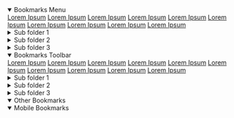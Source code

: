<!DOCTYPE html>
<html lang='en'>
<head>
	<meta charset='UTF-8'>
	<meta name='viewport' content='width=device-width, initial-scale=1.0'>
	<title>Bookmarks</title>
	<link rel='stylesheet' href='../assets/bookmarks_styles.css'>
	<link rel='icon' href='../assets/favicon.ico'>
</head>
<body>
<details open><summary>Bookmarks Menu</summary><a href='https://www.com.net.org/dummy' target='_blank'>Lorem Ipsum</a>
<a href='https://www.com.net.org/dummy' target='_blank'>Lorem Ipsum</a>
<a href='https://www.com.net.org/dummy' target='_blank'>Lorem Ipsum</a>
<a href='https://www.com.net.org/dummy' target='_blank'>Lorem Ipsum</a>
<a href='https://www.com.net.org/dummy' target='_blank'>Lorem Ipsum</a>
<a href='https://www.com.net.org/dummy' target='_blank'>Lorem Ipsum</a>
<a href='https://www.com.net.org/dummy' target='_blank'>Lorem Ipsum</a>
<a href='https://www.com.net.org/dummy' target='_blank'>Lorem Ipsum</a>
<a href='https://www.com.net.org/dummy' target='_blank'>Lorem Ipsum</a>
<a href='https://www.com.net.org/dummy' target='_blank'>Lorem Ipsum</a>
<details class='child'><summary>Sub folder 1</summary><a href='https://www.com.net.org/dummy' target='_blank'>Lorem Ipsum</a>
<a href='https://www.com.net.org/dummy' target='_blank'>Lorem Ipsum</a>
<a href='https://www.com.net.org/dummy' target='_blank'>Lorem Ipsum</a>
<a href='https://www.com.net.org/dummy' target='_blank'>Lorem Ipsum</a>
<a href='https://www.com.net.org/dummy' target='_blank'>Lorem Ipsum</a>
<a href='https://www.com.net.org/dummy' target='_blank'>Lorem Ipsum</a>
<a href='https://www.com.net.org/dummy' target='_blank'>Lorem Ipsum</a>
<a href='https://www.com.net.org/dummy' target='_blank'>Lorem Ipsum</a>
<a href='https://www.com.net.org/dummy' target='_blank'>Lorem Ipsum</a>
<a href='https://www.com.net.org/dummy' target='_blank'>Lorem Ipsum</a>
<details class='child'><summary>Sub sub folder 1</summary><a href='https://www.com.net.org/dummy' target='_blank'>Lorem Ipsum</a>
<a href='https://www.com.net.org/dummy' target='_blank'>Lorem Ipsum</a>
<a href='https://www.com.net.org/dummy' target='_blank'>Lorem Ipsum</a>
<a href='https://www.com.net.org/dummy' target='_blank'>Lorem Ipsum</a>
<a href='https://www.com.net.org/dummy' target='_blank'>Lorem Ipsum</a>
<a href='https://www.com.net.org/dummy' target='_blank'>Lorem Ipsum</a>
<a href='https://www.com.net.org/dummy' target='_blank'>Lorem Ipsum</a>
<a href='https://www.com.net.org/dummy' target='_blank'>Lorem Ipsum</a>
<a href='https://www.com.net.org/dummy' target='_blank'>Lorem Ipsum</a>
<a href='https://www.com.net.org/dummy' target='_blank'>Lorem Ipsum</a>
</details><details class='child'><summary>Sub sub folder 2</summary><a href='https://www.com.net.org/dummy' target='_blank'>Lorem Ipsum</a>
<a href='https://www.com.net.org/dummy' target='_blank'>Lorem Ipsum</a>
<a href='https://www.com.net.org/dummy' target='_blank'>Lorem Ipsum</a>
<a href='https://www.com.net.org/dummy' target='_blank'>Lorem Ipsum</a>
<a href='https://www.com.net.org/dummy' target='_blank'>Lorem Ipsum</a>
<a href='https://www.com.net.org/dummy' target='_blank'>Lorem Ipsum</a>
<a href='https://www.com.net.org/dummy' target='_blank'>Lorem Ipsum</a>
<a href='https://www.com.net.org/dummy' target='_blank'>Lorem Ipsum</a>
<a href='https://www.com.net.org/dummy' target='_blank'>Lorem Ipsum</a>
<a href='https://www.com.net.org/dummy' target='_blank'>Lorem Ipsum</a>
</details><details class='child'><summary>Sub sub folder 3</summary><a href='https://www.com.net.org/dummy' target='_blank'>Lorem Ipsum</a>
<a href='https://www.com.net.org/dummy' target='_blank'>Lorem Ipsum</a>
<a href='https://www.com.net.org/dummy' target='_blank'>Lorem Ipsum</a>
<a href='https://www.com.net.org/dummy' target='_blank'>Lorem Ipsum</a>
<a href='https://www.com.net.org/dummy' target='_blank'>Lorem Ipsum</a>
<a href='https://www.com.net.org/dummy' target='_blank'>Lorem Ipsum</a>
<a href='https://www.com.net.org/dummy' target='_blank'>Lorem Ipsum</a>
<a href='https://www.com.net.org/dummy' target='_blank'>Lorem Ipsum</a>
<a href='https://www.com.net.org/dummy' target='_blank'>Lorem Ipsum</a>
<a href='https://www.com.net.org/dummy' target='_blank'>Lorem Ipsum</a>
</details></details><details class='child'><summary>Sub folder 2</summary><a href='https://www.com.net.org/dummy' target='_blank'>Lorem Ipsum</a>
<a href='https://www.com.net.org/dummy' target='_blank'>Lorem Ipsum</a>
<a href='https://www.com.net.org/dummy' target='_blank'>Lorem Ipsum</a>
<a href='https://www.com.net.org/dummy' target='_blank'>Lorem Ipsum</a>
<a href='https://www.com.net.org/dummy' target='_blank'>Lorem Ipsum</a>
<a href='https://www.com.net.org/dummy' target='_blank'>Lorem Ipsum</a>
<a href='https://www.com.net.org/dummy' target='_blank'>Lorem Ipsum</a>
<a href='https://www.com.net.org/dummy' target='_blank'>Lorem Ipsum</a>
<a href='https://www.com.net.org/dummy' target='_blank'>Lorem Ipsum</a>
<a href='https://www.com.net.org/dummy' target='_blank'>Lorem Ipsum</a>
<details class='child'><summary>Sub sub folder 1</summary><a href='https://www.com.net.org/dummy' target='_blank'>Lorem Ipsum</a>
<a href='https://www.com.net.org/dummy' target='_blank'>Lorem Ipsum</a>
<a href='https://www.com.net.org/dummy' target='_blank'>Lorem Ipsum</a>
<a href='https://www.com.net.org/dummy' target='_blank'>Lorem Ipsum</a>
<a href='https://www.com.net.org/dummy' target='_blank'>Lorem Ipsum</a>
<a href='https://www.com.net.org/dummy' target='_blank'>Lorem Ipsum</a>
<a href='https://www.com.net.org/dummy' target='_blank'>Lorem Ipsum</a>
<a href='https://www.com.net.org/dummy' target='_blank'>Lorem Ipsum</a>
<a href='https://www.com.net.org/dummy' target='_blank'>Lorem Ipsum</a>
<a href='https://www.com.net.org/dummy' target='_blank'>Lorem Ipsum</a>
</details><details class='child'><summary>Sub sub folder 2</summary><a href='https://www.com.net.org/dummy' target='_blank'>Lorem Ipsum</a>
<a href='https://www.com.net.org/dummy' target='_blank'>Lorem Ipsum</a>
<a href='https://www.com.net.org/dummy' target='_blank'>Lorem Ipsum</a>
<a href='https://www.com.net.org/dummy' target='_blank'>Lorem Ipsum</a>
<a href='https://www.com.net.org/dummy' target='_blank'>Lorem Ipsum</a>
<a href='https://www.com.net.org/dummy' target='_blank'>Lorem Ipsum</a>
<a href='https://www.com.net.org/dummy' target='_blank'>Lorem Ipsum</a>
<a href='https://www.com.net.org/dummy' target='_blank'>Lorem Ipsum</a>
<a href='https://www.com.net.org/dummy' target='_blank'>Lorem Ipsum</a>
<a href='https://www.com.net.org/dummy' target='_blank'>Lorem Ipsum</a>
</details><details class='child'><summary>Sub sub folder 3</summary><a href='https://www.com.net.org/dummy' target='_blank'>Lorem Ipsum</a>
<a href='https://www.com.net.org/dummy' target='_blank'>Lorem Ipsum</a>
<a href='https://www.com.net.org/dummy' target='_blank'>Lorem Ipsum</a>
<a href='https://www.com.net.org/dummy' target='_blank'>Lorem Ipsum</a>
<a href='https://www.com.net.org/dummy' target='_blank'>Lorem Ipsum</a>
<a href='https://www.com.net.org/dummy' target='_blank'>Lorem Ipsum</a>
<a href='https://www.com.net.org/dummy' target='_blank'>Lorem Ipsum</a>
<a href='https://www.com.net.org/dummy' target='_blank'>Lorem Ipsum</a>
<a href='https://www.com.net.org/dummy' target='_blank'>Lorem Ipsum</a>
<a href='https://www.com.net.org/dummy' target='_blank'>Lorem Ipsum</a>
</details></details><details class='child'><summary>Sub folder 3</summary><a href='https://www.com.net.org/dummy' target='_blank'>Lorem Ipsum</a>
<a href='https://www.com.net.org/dummy' target='_blank'>Lorem Ipsum</a>
<a href='https://www.com.net.org/dummy' target='_blank'>Lorem Ipsum</a>
<a href='https://www.com.net.org/dummy' target='_blank'>Lorem Ipsum</a>
<a href='https://www.com.net.org/dummy' target='_blank'>Lorem Ipsum</a>
<a href='https://www.com.net.org/dummy' target='_blank'>Lorem Ipsum</a>
<a href='https://www.com.net.org/dummy' target='_blank'>Lorem Ipsum</a>
<a href='https://www.com.net.org/dummy' target='_blank'>Lorem Ipsum</a>
<a href='https://www.com.net.org/dummy' target='_blank'>Lorem Ipsum</a>
<a href='https://www.com.net.org/dummy' target='_blank'>Lorem Ipsum</a>
<details class='child'><summary>Sub sub folder 1</summary><a href='https://www.com.net.org/dummy' target='_blank'>Lorem Ipsum</a>
<a href='https://www.com.net.org/dummy' target='_blank'>Lorem Ipsum</a>
<a href='https://www.com.net.org/dummy' target='_blank'>Lorem Ipsum</a>
<a href='https://www.com.net.org/dummy' target='_blank'>Lorem Ipsum</a>
<a href='https://www.com.net.org/dummy' target='_blank'>Lorem Ipsum</a>
<a href='https://www.com.net.org/dummy' target='_blank'>Lorem Ipsum</a>
<a href='https://www.com.net.org/dummy' target='_blank'>Lorem Ipsum</a>
<a href='https://www.com.net.org/dummy' target='_blank'>Lorem Ipsum</a>
<a href='https://www.com.net.org/dummy' target='_blank'>Lorem Ipsum</a>
<a href='https://www.com.net.org/dummy' target='_blank'>Lorem Ipsum</a>
</details><details class='child'><summary>Sub sub folder 2</summary><a href='https://www.com.net.org/dummy' target='_blank'>Lorem Ipsum</a>
<a href='https://www.com.net.org/dummy' target='_blank'>Lorem Ipsum</a>
<a href='https://www.com.net.org/dummy' target='_blank'>Lorem Ipsum</a>
<a href='https://www.com.net.org/dummy' target='_blank'>Lorem Ipsum</a>
<a href='https://www.com.net.org/dummy' target='_blank'>Lorem Ipsum</a>
<a href='https://www.com.net.org/dummy' target='_blank'>Lorem Ipsum</a>
<a href='https://www.com.net.org/dummy' target='_blank'>Lorem Ipsum</a>
<a href='https://www.com.net.org/dummy' target='_blank'>Lorem Ipsum</a>
<a href='https://www.com.net.org/dummy' target='_blank'>Lorem Ipsum</a>
<a href='https://www.com.net.org/dummy' target='_blank'>Lorem Ipsum</a>
</details><details class='child'><summary>Sub sub folder 3</summary><a href='https://www.com.net.org/dummy' target='_blank'>Lorem Ipsum</a>
<a href='https://www.com.net.org/dummy' target='_blank'>Lorem Ipsum</a>
<a href='https://www.com.net.org/dummy' target='_blank'>Lorem Ipsum</a>
<a href='https://www.com.net.org/dummy' target='_blank'>Lorem Ipsum</a>
<a href='https://www.com.net.org/dummy' target='_blank'>Lorem Ipsum</a>
<a href='https://www.com.net.org/dummy' target='_blank'>Lorem Ipsum</a>
<a href='https://www.com.net.org/dummy' target='_blank'>Lorem Ipsum</a>
<a href='https://www.com.net.org/dummy' target='_blank'>Lorem Ipsum</a>
<a href='https://www.com.net.org/dummy' target='_blank'>Lorem Ipsum</a>
<a href='https://www.com.net.org/dummy' target='_blank'>Lorem Ipsum</a>
</details></details></details><details open><summary>Bookmarks Toolbar</summary><a href='https://www.com.net.org/dummy' target='_blank'>Lorem Ipsum</a>
<a href='https://www.com.net.org/dummy' target='_blank'>Lorem Ipsum</a>
<a href='https://www.com.net.org/dummy' target='_blank'>Lorem Ipsum</a>
<a href='https://www.com.net.org/dummy' target='_blank'>Lorem Ipsum</a>
<a href='https://www.com.net.org/dummy' target='_blank'>Lorem Ipsum</a>
<a href='https://www.com.net.org/dummy' target='_blank'>Lorem Ipsum</a>
<a href='https://www.com.net.org/dummy' target='_blank'>Lorem Ipsum</a>
<a href='https://www.com.net.org/dummy' target='_blank'>Lorem Ipsum</a>
<a href='https://www.com.net.org/dummy' target='_blank'>Lorem Ipsum</a>
<a href='https://www.com.net.org/dummy' target='_blank'>Lorem Ipsum</a>
<details class='child'><summary>Sub folder 1</summary><a href='https://www.com.net.org/dummy' target='_blank'>Lorem Ipsum</a>
<a href='https://www.com.net.org/dummy' target='_blank'>Lorem Ipsum</a>
<a href='https://www.com.net.org/dummy' target='_blank'>Lorem Ipsum</a>
<a href='https://www.com.net.org/dummy' target='_blank'>Lorem Ipsum</a>
<a href='https://www.com.net.org/dummy' target='_blank'>Lorem Ipsum</a>
<a href='https://www.com.net.org/dummy' target='_blank'>Lorem Ipsum</a>
<a href='https://www.com.net.org/dummy' target='_blank'>Lorem Ipsum</a>
<a href='https://www.com.net.org/dummy' target='_blank'>Lorem Ipsum</a>
<a href='https://www.com.net.org/dummy' target='_blank'>Lorem Ipsum</a>
<a href='https://www.com.net.org/dummy' target='_blank'>Lorem Ipsum</a>
<details class='child'><summary>Sub sub folder 1</summary><a href='https://www.com.net.org/dummy' target='_blank'>Lorem Ipsum</a>
<a href='https://www.com.net.org/dummy' target='_blank'>Lorem Ipsum</a>
<a href='https://www.com.net.org/dummy' target='_blank'>Lorem Ipsum</a>
<a href='https://www.com.net.org/dummy' target='_blank'>Lorem Ipsum</a>
<a href='https://www.com.net.org/dummy' target='_blank'>Lorem Ipsum</a>
<a href='https://www.com.net.org/dummy' target='_blank'>Lorem Ipsum</a>
<a href='https://www.com.net.org/dummy' target='_blank'>Lorem Ipsum</a>
<a href='https://www.com.net.org/dummy' target='_blank'>Lorem Ipsum</a>
<a href='https://www.com.net.org/dummy' target='_blank'>Lorem Ipsum</a>
<a href='https://www.com.net.org/dummy' target='_blank'>Lorem Ipsum</a>
</details><details class='child'><summary>Sub sub folder 2</summary><a href='https://www.com.net.org/dummy' target='_blank'>Lorem Ipsum</a>
<a href='https://www.com.net.org/dummy' target='_blank'>Lorem Ipsum</a>
<a href='https://www.com.net.org/dummy' target='_blank'>Lorem Ipsum</a>
<a href='https://www.com.net.org/dummy' target='_blank'>Lorem Ipsum</a>
<a href='https://www.com.net.org/dummy' target='_blank'>Lorem Ipsum</a>
<a href='https://www.com.net.org/dummy' target='_blank'>Lorem Ipsum</a>
<a href='https://www.com.net.org/dummy' target='_blank'>Lorem Ipsum</a>
<a href='https://www.com.net.org/dummy' target='_blank'>Lorem Ipsum</a>
<a href='https://www.com.net.org/dummy' target='_blank'>Lorem Ipsum</a>
<a href='https://www.com.net.org/dummy' target='_blank'>Lorem Ipsum</a>
</details><details class='child'><summary>Sub sub folder 3</summary><a href='https://www.com.net.org/dummy' target='_blank'>Lorem Ipsum</a>
<a href='https://www.com.net.org/dummy' target='_blank'>Lorem Ipsum</a>
<a href='https://www.com.net.org/dummy' target='_blank'>Lorem Ipsum</a>
<a href='https://www.com.net.org/dummy' target='_blank'>Lorem Ipsum</a>
<a href='https://www.com.net.org/dummy' target='_blank'>Lorem Ipsum</a>
<a href='https://www.com.net.org/dummy' target='_blank'>Lorem Ipsum</a>
<a href='https://www.com.net.org/dummy' target='_blank'>Lorem Ipsum</a>
<a href='https://www.com.net.org/dummy' target='_blank'>Lorem Ipsum</a>
<a href='https://www.com.net.org/dummy' target='_blank'>Lorem Ipsum</a>
<a href='https://www.com.net.org/dummy' target='_blank'>Lorem Ipsum</a>
</details></details><details class='child'><summary>Sub folder 2</summary><a href='https://www.com.net.org/dummy' target='_blank'>Lorem Ipsum</a>
<a href='https://www.com.net.org/dummy' target='_blank'>Lorem Ipsum</a>
<a href='https://www.com.net.org/dummy' target='_blank'>Lorem Ipsum</a>
<a href='https://www.com.net.org/dummy' target='_blank'>Lorem Ipsum</a>
<a href='https://www.com.net.org/dummy' target='_blank'>Lorem Ipsum</a>
<a href='https://www.com.net.org/dummy' target='_blank'>Lorem Ipsum</a>
<a href='https://www.com.net.org/dummy' target='_blank'>Lorem Ipsum</a>
<a href='https://www.com.net.org/dummy' target='_blank'>Lorem Ipsum</a>
<a href='https://www.com.net.org/dummy' target='_blank'>Lorem Ipsum</a>
<a href='https://www.com.net.org/dummy' target='_blank'>Lorem Ipsum</a>
<details class='child'><summary>Sub sub folder 1</summary><a href='https://www.com.net.org/dummy' target='_blank'>Lorem Ipsum</a>
<a href='https://www.com.net.org/dummy' target='_blank'>Lorem Ipsum</a>
<a href='https://www.com.net.org/dummy' target='_blank'>Lorem Ipsum</a>
<a href='https://www.com.net.org/dummy' target='_blank'>Lorem Ipsum</a>
<a href='https://www.com.net.org/dummy' target='_blank'>Lorem Ipsum</a>
<a href='https://www.com.net.org/dummy' target='_blank'>Lorem Ipsum</a>
<a href='https://www.com.net.org/dummy' target='_blank'>Lorem Ipsum</a>
<a href='https://www.com.net.org/dummy' target='_blank'>Lorem Ipsum</a>
<a href='https://www.com.net.org/dummy' target='_blank'>Lorem Ipsum</a>
<a href='https://www.com.net.org/dummy' target='_blank'>Lorem Ipsum</a>
</details><details class='child'><summary>Sub sub folder 2</summary><a href='https://www.com.net.org/dummy' target='_blank'>Lorem Ipsum</a>
<a href='https://www.com.net.org/dummy' target='_blank'>Lorem Ipsum</a>
<a href='https://www.com.net.org/dummy' target='_blank'>Lorem Ipsum</a>
<a href='https://www.com.net.org/dummy' target='_blank'>Lorem Ipsum</a>
<a href='https://www.com.net.org/dummy' target='_blank'>Lorem Ipsum</a>
<a href='https://www.com.net.org/dummy' target='_blank'>Lorem Ipsum</a>
<a href='https://www.com.net.org/dummy' target='_blank'>Lorem Ipsum</a>
<a href='https://www.com.net.org/dummy' target='_blank'>Lorem Ipsum</a>
<a href='https://www.com.net.org/dummy' target='_blank'>Lorem Ipsum</a>
<a href='https://www.com.net.org/dummy' target='_blank'>Lorem Ipsum</a>
</details><details class='child'><summary>Sub sub folder 3</summary><a href='https://www.com.net.org/dummy' target='_blank'>Lorem Ipsum</a>
<a href='https://www.com.net.org/dummy' target='_blank'>Lorem Ipsum</a>
<a href='https://www.com.net.org/dummy' target='_blank'>Lorem Ipsum</a>
<a href='https://www.com.net.org/dummy' target='_blank'>Lorem Ipsum</a>
<a href='https://www.com.net.org/dummy' target='_blank'>Lorem Ipsum</a>
<a href='https://www.com.net.org/dummy' target='_blank'>Lorem Ipsum</a>
<a href='https://www.com.net.org/dummy' target='_blank'>Lorem Ipsum</a>
<a href='https://www.com.net.org/dummy' target='_blank'>Lorem Ipsum</a>
<a href='https://www.com.net.org/dummy' target='_blank'>Lorem Ipsum</a>
<a href='https://www.com.net.org/dummy' target='_blank'>Lorem Ipsum</a>
</details></details><details class='child'><summary>Sub folder 3</summary><a href='https://www.com.net.org/dummy' target='_blank'>Lorem Ipsum</a>
<a href='https://www.com.net.org/dummy' target='_blank'>Lorem Ipsum</a>
<a href='https://www.com.net.org/dummy' target='_blank'>Lorem Ipsum</a>
<a href='https://www.com.net.org/dummy' target='_blank'>Lorem Ipsum</a>
<a href='https://www.com.net.org/dummy' target='_blank'>Lorem Ipsum</a>
<a href='https://www.com.net.org/dummy' target='_blank'>Lorem Ipsum</a>
<a href='https://www.com.net.org/dummy' target='_blank'>Lorem Ipsum</a>
<a href='https://www.com.net.org/dummy' target='_blank'>Lorem Ipsum</a>
<a href='https://www.com.net.org/dummy' target='_blank'>Lorem Ipsum</a>
<a href='https://www.com.net.org/dummy' target='_blank'>Lorem Ipsum</a>
<details class='child'><summary>Sub sub folder 1</summary><a href='https://www.com.net.org/dummy' target='_blank'>Lorem Ipsum</a>
<a href='https://www.com.net.org/dummy' target='_blank'>Lorem Ipsum</a>
<a href='https://www.com.net.org/dummy' target='_blank'>Lorem Ipsum</a>
<a href='https://www.com.net.org/dummy' target='_blank'>Lorem Ipsum</a>
<a href='https://www.com.net.org/dummy' target='_blank'>Lorem Ipsum</a>
<a href='https://www.com.net.org/dummy' target='_blank'>Lorem Ipsum</a>
<a href='https://www.com.net.org/dummy' target='_blank'>Lorem Ipsum</a>
<a href='https://www.com.net.org/dummy' target='_blank'>Lorem Ipsum</a>
<a href='https://www.com.net.org/dummy' target='_blank'>Lorem Ipsum</a>
<a href='https://www.com.net.org/dummy' target='_blank'>Lorem Ipsum</a>
</details><details class='child'><summary>Sub sub folder 2</summary><a href='https://www.com.net.org/dummy' target='_blank'>Lorem Ipsum</a>
<a href='https://www.com.net.org/dummy' target='_blank'>Lorem Ipsum</a>
<a href='https://www.com.net.org/dummy' target='_blank'>Lorem Ipsum</a>
<a href='https://www.com.net.org/dummy' target='_blank'>Lorem Ipsum</a>
<a href='https://www.com.net.org/dummy' target='_blank'>Lorem Ipsum</a>
<a href='https://www.com.net.org/dummy' target='_blank'>Lorem Ipsum</a>
<a href='https://www.com.net.org/dummy' target='_blank'>Lorem Ipsum</a>
<a href='https://www.com.net.org/dummy' target='_blank'>Lorem Ipsum</a>
<a href='https://www.com.net.org/dummy' target='_blank'>Lorem Ipsum</a>
<a href='https://www.com.net.org/dummy' target='_blank'>Lorem Ipsum</a>
</details><details class='child'><summary>Sub sub folder 3</summary><a href='https://www.com.net.org/dummy' target='_blank'>Lorem Ipsum</a>
<a href='https://www.com.net.org/dummy' target='_blank'>Lorem Ipsum</a>
<a href='https://www.com.net.org/dummy' target='_blank'>Lorem Ipsum</a>
<a href='https://www.com.net.org/dummy' target='_blank'>Lorem Ipsum</a>
<a href='https://www.com.net.org/dummy' target='_blank'>Lorem Ipsum</a>
<a href='https://www.com.net.org/dummy' target='_blank'>Lorem Ipsum</a>
<a href='https://www.com.net.org/dummy' target='_blank'>Lorem Ipsum</a>
<a href='https://www.com.net.org/dummy' target='_blank'>Lorem Ipsum</a>
<a href='https://www.com.net.org/dummy' target='_blank'>Lorem Ipsum</a>
<a href='https://www.com.net.org/dummy' target='_blank'>Lorem Ipsum</a>
</details></details></details><details open><summary>Other Bookmarks</summary></details><details open><summary>Mobile Bookmarks</summary></details>
</body>
</html>